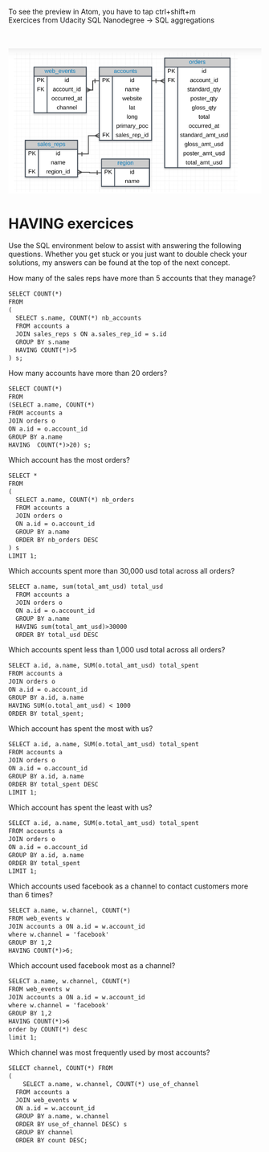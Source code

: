 
To see the preview in Atom, you have to tap ctrl+shift+m </br>
Exercices from Udacity SQL Nanodegree -> SQL aggregations  </br> </br> </br>


![](assets/groupy_by-82530243.PNG)

# HAVING exercices

Use the SQL environment below to assist with answering the following questions. Whether you get stuck or you just want to double check your solutions, my answers can be found at the top of the next concept.

How many of the sales reps have more than 5 accounts that they manage?
```
SELECT COUNT(*)
FROM
(
  SELECT s.name, COUNT(*) nb_accounts
  FROM accounts a
  JOIN sales_reps s ON a.sales_rep_id = s.id
  GROUP BY s.name
  HAVING COUNT(*)>5
) s;
```

How many accounts have more than 20 orders?
```
SELECT COUNT(*)
FROM
(SELECT a.name, COUNT(*)
FROM accounts a
JOIN orders o
ON a.id = o.account_id
GROUP BY a.name
HAVING  COUNT(*)>20) s;
```

Which account has the most orders?
```
SELECT *
FROM
(
  SELECT a.name, COUNT(*) nb_orders
  FROM accounts a
  JOIN orders o
  ON a.id = o.account_id
  GROUP BY a.name
  ORDER BY nb_orders DESC
) s
LIMIT 1;
```

Which accounts spent more than 30,000 usd total across all orders?
```
SELECT a.name, sum(total_amt_usd) total_usd
  FROM accounts a
  JOIN orders o
  ON a.id = o.account_id
  GROUP BY a.name
  HAVING sum(total_amt_usd)>30000
  ORDER BY total_usd DESC
```

Which accounts spent less than 1,000 usd total across all orders?
```
SELECT a.id, a.name, SUM(o.total_amt_usd) total_spent
FROM accounts a
JOIN orders o
ON a.id = o.account_id
GROUP BY a.id, a.name
HAVING SUM(o.total_amt_usd) < 1000
ORDER BY total_spent;
```

Which account has spent the most with us?
```
SELECT a.id, a.name, SUM(o.total_amt_usd) total_spent
FROM accounts a
JOIN orders o
ON a.id = o.account_id
GROUP BY a.id, a.name
ORDER BY total_spent DESC
LIMIT 1;
```

Which account has spent the least with us?
```
SELECT a.id, a.name, SUM(o.total_amt_usd) total_spent
FROM accounts a
JOIN orders o
ON a.id = o.account_id
GROUP BY a.id, a.name
ORDER BY total_spent
LIMIT 1;
```

Which accounts used facebook as a channel to contact customers more than 6 times?
```
SELECT a.name, w.channel, COUNT(*)
FROM web_events w
JOIN accounts a ON a.id = w.account_id
where w.channel = 'facebook'
GROUP BY 1,2
HAVING COUNT(*)>6;
```

Which account used facebook most as a channel?
```
SELECT a.name, w.channel, COUNT(*)
FROM web_events w
JOIN accounts a ON a.id = w.account_id
where w.channel = 'facebook'
GROUP BY 1,2
HAVING COUNT(*)>6
order by COUNT(*) desc
limit 1;
```

Which channel was most frequently used by most accounts?
```
SELECT channel, COUNT(*) FROM
(
    SELECT a.name, w.channel, COUNT(*) use_of_channel
  FROM accounts a
  JOIN web_events w
  ON a.id = w.account_id
  GROUP BY a.name, w.channel
  ORDER BY use_of_channel DESC) s
  GROUP BY channel
  ORDER BY count DESC;
```
